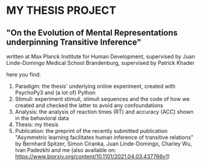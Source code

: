 # MY THESIS PROJECT

## "On the Evolution of Mental Representations underpinning Transitive Inference"

written at 
Max Planck Institute for Human Development, supervised by Juan Linde-Domingo
Medical School Brandenburg, supervised by Patrick Khader


here you find: 

1. Paradigm: the thesis' underlying online experiment, created with PsychoPy3 and (a lot of) Python
2. Stimuli: experiment stimuli, stimuli sequences and the code of how we created and checked the latter to avoid any confoundations
3. Analysis: the analysis of reaction times (RT) and accuracy (ACC) shown in the behavioral data
4. Thesis: my thesis
5. Publication: the preprint of the recently submitted publication "Asymmetric learning facilitates human inference 
of transitive relations" by Bernhard Spitzer, Simon Ciranka, Juan Linde-Domingo, Charley Wu, Ivan Padezkhi and me (also available on: https://www.biorxiv.org/content/10.1101/2021.04.03.437766v1)

